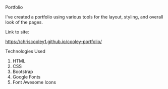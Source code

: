 Portfolio

I've created a portfolio using various tools for the layout, styling, and overall look of the pages.

Link to site:

https://chriscooley1.github.io/cooley-portfolio/

Technologies Used

1. HTML
2. CSS
3. Bootstrap
4. Google Fonts
5. Font Awesome Icons
